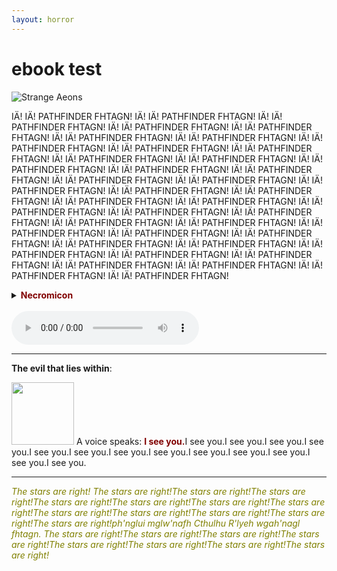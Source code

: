 ```yaml
---
layout: horror
---
```



# ebook test


<img src="https://i.imgur.com/MFcQvxo.png?1" alt="Strange Aeons">

IÄ! IÄ! PATHFINDER FHTAGN! IÄ! IÄ! PATHFINDER FHTAGN! IÄ! IÄ! PATHFINDER FHTAGN! IÄ! IÄ! PATHFINDER FHTAGN! IÄ! IÄ! PATHFINDER FHTAGN! IÄ! IÄ! PATHFINDER FHTAGN! IÄ! IÄ! PATHFINDER FHTAGN! IÄ! IÄ! PATHFINDER FHTAGN! IÄ! IÄ! PATHFINDER FHTAGN! IÄ! IÄ! PATHFINDER FHTAGN! IÄ! IÄ! PATHFINDER FHTAGN! IÄ! IÄ! PATHFINDER FHTAGN! IÄ! IÄ! PATHFINDER FHTAGN! IÄ! IÄ! PATHFINDER FHTAGN! IÄ! IÄ! PATHFINDER FHTAGN! IÄ! IÄ! PATHFINDER FHTAGN! IÄ! IÄ! PATHFINDER FHTAGN! IÄ! IÄ! PATHFINDER FHTAGN! IÄ! IÄ! PATHFINDER FHTAGN! IÄ! IÄ! PATHFINDER FHTAGN! IÄ! IÄ! PATHFINDER FHTAGN! IÄ! IÄ! PATHFINDER FHTAGN! IÄ! IÄ! PATHFINDER FHTAGN! IÄ! IÄ! PATHFINDER FHTAGN! IÄ! IÄ! PATHFINDER FHTAGN! IÄ! IÄ! PATHFINDER FHTAGN! IÄ! IÄ! PATHFINDER FHTAGN! IÄ! IÄ! PATHFINDER FHTAGN! IÄ! IÄ! PATHFINDER FHTAGN! IÄ! IÄ! PATHFINDER FHTAGN! IÄ! IÄ! PATHFINDER FHTAGN! IÄ! IÄ! PATHFINDER FHTAGN! IÄ! IÄ! PATHFINDER FHTAGN! IÄ! IÄ! PATHFINDER FHTAGN! IÄ! IÄ! PATHFINDER FHTAGN! IÄ! IÄ! PATHFINDER FHTAGN! IÄ! IÄ! PATHFINDER FHTAGN! IÄ! IÄ! PATHFINDER FHTAGN! IÄ! IÄ! PATHFINDER FHTAGN!
<br>
<details>
  <summary><font color="maroon"><b>Necromicon</b></font></summary>
  <p align="center">
  <img width="250" height="300" src="https://i.ebayimg.com/images/g/87gAAOSw4Q5bHmel/s-l300.jpg"></p>
  <p align="center">“That is not dead which can eternal lie,  <br/>
  And with strange aeons even death may die.”</p><BR clear="left">   
</details>
<br>
<audio src="https://dl.dropbox.com/s/655uwprmjxuma3v/Billie-Eilish-bury-a-friend.mp3" controls>
<p>If you are reading this, it is because your browser does not support the audio element.</p>
</audio>

___

**The evil that lies within**:  

<img src="https://gamersplane.com/characters/avatars/13311.jpg?1578996975" align="justify" width="100" height="100" /> 
A voice speaks: <font color="maroon"><b>I see you.</b></font>I see you.I see you.I see you.I see you.I see you.I see you.I see you.I see you.I see you.I see you.I see you.I see you.I see you. <BR clear="left">

___

<font color="olive"><i>The stars are right! The stars are right!The stars are right!The stars are right!The stars are right!The stars are right!The stars are right!The stars are right!The stars are right!The stars are right!The stars are right!The stars are right!The stars are right!ph'nglui mglw'nafh Cthulhu R'lyeh wgah'nagl fhtagn. The stars are right!The stars are right!The stars are right!The stars are right!The stars are right!The stars are right!The stars are right!The stars are right!</i></font>
